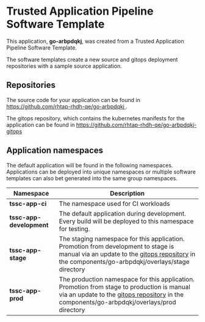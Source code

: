 # Trusted Application Pipeline Software Template

This application, **go-arbpdqkj**, was created from a Trusted Application Pipeline Software Template.

The software templates create a new source and gitops deployment repositories with a sample source application. 

## Repositories

The source code for your application can be found in [https://github.com/rhtap-rhdh-qe/go-arbpdqkj ](https://github.com/rhtap-rhdh-qe/go-arbpdqkj ).
 
The gitops repository, which contains the kubernetes manifests for the application can be found in 
[https://github.com/rhtap-rhdh-qe/go-arbpdqkj-gitops ](https://github.com/rhtap-rhdh-qe/go-arbpdqkj-gitops ) 

## Application namespaces 

The default application will be found in the following namespaces. Applications can be deployed into unique namespaces or multiple software templates can also bet generated into the same group namespaces.  

|  Namespace   |  Description   |  
| -------- | -------- |
| **tssc-app-ci** | The namespace used for CI workloads |
| **tssc-app-development** | The default application during development. Every build will be deployed to this namespace for testing. |
| **tssc-app-stage** | The staging namespace for this application. Promotion from development to stage is manual via an update to the [gitops repository](https://github.com/rhtap-rhdh-qe/go-arbpdqkj-gitops ) in the components/go-arbpdqkj/overlays/stage directory |
| **tssc-app-prod** | The production namespace for this application. Promotion from stage to production is manual via an update to the [gitops repository](https://github.com/rhtap-rhdh-qe/go-arbpdqkj-gitops ) in the components/go-arbpdqkj/overlays/prod directory |